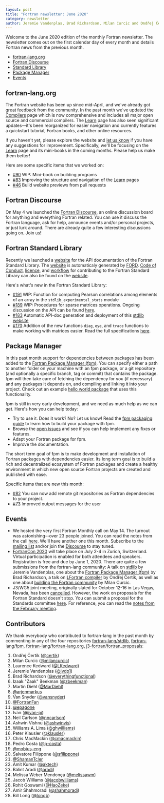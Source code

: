 ```yaml
---
layout: post
title: "Fortran newsletter: June 2020"
category: newsletter
author: Jeremie Vandenplas, Brad Richardson, Milan Curcic and Ondřej Čertík
---
```


Welcome to the June 2020 edition of the monthly Fortran newsletter.
The newsletter comes out on the first calendar day of every month
and details Fortran news from the previous month.

* [fortran-lang.org](#fortran-lang.org)
* [Fortran Discourse](#fortran-discourse)
* [Standard Library](#fortran-standard-library)
* [Package Manager](#package-manager)
* [Events](#events)

## fortran-lang.org

The Fortran website has been up since mid-April, and we've already got great
feedback from the community.
In the past month we've updated the [Compilers](/compilers) page which is now
comprehensive and includes all major open source and commercial compilers.
The [Learn](/learn) page has also seen significant updates—it's been
reorganized for easier navigation and currently features a quickstart tutorial,
Fortran books, and other online resources.

If you haven't yet, please explore the website and [let us know](https://github.com/fortran-lang/fortran-lang.org/issues)
if you have any suggestions for improvement.
Specifically, we'll be focusing on the [Learn](/learn) page and its mini-books
in the coming months.
Please help us make them better!

Here are some specific items that we worked on:

* [#90](https://github.com/fortran-lang/fortran-lang.org/pull/90)
WIP: Mini-book on building programs
* [#83](https://github.com/fortran-lang/fortran-lang.org/pull/83)
Improving the structure and navigation of the [Learn](/learn) pages
* [#46](https://github.com/fortran-lang/fortran-lang.org/pull/46)
Build website previews from pull requests

## Fortran Discourse

On May 4 we launched the [Fortran Discourse](https://fortran-lang.discourse.group), an online discussion board
for anything and everything Fortran related.
You can use it discuss the Fortran language, ask for help, announce events and/or personal projects, or just lurk
around. 
There are already quite a few interesting discussions going on.
Join us!

## Fortran Standard Library

Recently we launched a [website](https://stdlib.fortran-lang.org) for the API documentation of the Fortran Standard Library. 
The [website](https://stdlib.fortran-lang.org) is automaticaly generated by [FORD](https://github.com/Fortran-FOSS-Programmers/ford#readme).
[Code of Conduct](https://stdlib.fortran-lang.org/page/contributing/CodeOfConduct.html), [licence](https://stdlib.fortran-lang.org/page/License.html), and [workflow](https://stdlib.fortran-lang.org/page/contributing/Workflow.html) for contributing to the Fortran Standard Library can also be found on the [website](https://stdlib.fortran-lang.org/).

Here's what's new in the Fortran Standard Library:

* [#191](https://github.com/fortran-lang/stdlib/pull/191)
WIP: Function for computing Pearson correlations among elements of
an array in the `stdlib_experimental_stats` module
* [#189](https://github.com/fortran-lang/stdlib/pull/189)
WIP: Procedures for sparse matrices operations. Ongoing discussion on the API can be found
[here](https://github.com/fortran-lang/stdlib/wiki/Stdlib-Sparse-matrix-API).
* [#183](https://github.com/fortran-lang/stdlib/pull/183)
Automatic API-doc generation and deployment of this [stdlib website](https://stdlib.fortran-lang.org)
* [#170](https://github.com/fortran-lang/stdlib/pull/170)
Addition of the new functions `diag`, `eye`, and `trace` functions to make working with
matrices easier.
Read the full specifications [here](https://stdlib.fortran-lang.org/page/specs/stdlib_experimental_linalg.html).

## Package Manager

In this past month support for dependencies between packages has been added
to the [Fortran Package Manager (fpm)](https://github.com/fortran-lang/fpm).
You can specify either a path to another folder on your machine with an fpm package,
or a git repository (and optionally a specific branch, tag or commit) that
contains the package. fpm will then take care of fetching the dependency for you
(if necessary) and any packages it depends on, and compiling and linking it into
your project. Check out an example [hello world package](https://gitlab.com/everythingfunctional/hello_fpm)
that uses this functionality.

fpm is still in very early development, and we need as much help as we can get.
Here's how you can help today:

* Try to use it. Does it work? No? Let us know! Read the [fpm packaging guide](https://github.com/fortran-lang/fpm/blob/master/PACKAGING.md) to learn how to build your package with fpm.
* Browse the [open issues](https://github.com/fortran-lang/fpm/issues) and see if you can help implement any fixes or features.
* Adapt your Fortran package for fpm.
* Improve the documentation.

The short term goal of fpm is to make development and installation of Fortran packages with dependencies easier.
Its long term goal is to build a rich and decentralized ecosystem of Fortran packages and create a healthy
environment in which new open source Fortran projects are created and published with ease.

Specific items that are new this month:

* [#82](https://github.com/fortran-lang/fpm/pull/82)
You can now add remote git repositories as Fortran dependencies to your project.
* [#73](https://github.com/fortran-lang/fpm/pull/73)
Improved output messages for the user

## Events

* We hosted the very first Fortran Monthly call on May 14.
The turnout was astonishing--over 23 people joined.
You can read the notes from the call [here](https://fortran-lang.discourse.group/t/fortran-monthly-call-may-2020).
We'll have another one this month.
Subscribe to the [mailing list](https://groups.io/g/fortran-lang) and/or
join the [Discourse](https://fortran-lang.discourse.group) to stay tuned.
* [FortranCon 2020](https://tcevents.chem.uzh.ch/event/12) will take place on July 2-4 in Zurich, Switzerland.
Virtual participation is enabled for both attendees and speakers.
Registration is free and due by June 1, 2020.
There are quite a few submissions from the fortran-lang community:
A talk on [stdlib](https://github.com/fortran-lang/talks/tree/master/FortranCon2020-stdlib) by Jeremie Vandenplas,
one about the [Fortran Package Manager (fpm)](https://github.com/fortran-lang/talks/tree/master/FortranCon2020-fpm) by Brad Richardson,
a talk on [LFortran compiler](https://gitlab.com/lfortran/talks/fortrancon-2020-talk) by Ondřej Čertík,
as well as one about [building the Fortran community](https://github.com/fortran-lang/talks/tree/master/FortranCon2020-community)
by Milan Curcic.
* J3/WG5 joint meeting, originally slated for October 12-16 in Las Vegas, Nevada, has been [cancelled](https://mailman.j3-fortran.org/pipermail/j3/2020-May/012034.html).
However, the work on proposals for the Fortran Standard doesn't stop.
You can submit a proposal for the Standards committee [here](https://github.com/j3-fortran/fortran_proposals).
For reference, you can read the [notes from the February meeting](/newsletter/2020/02/28/J3-february-meeting).

## Contributors

We thank everybody who contributed to fortran-lang in the past month by
commenting in any of the four repositories
[fortran-lang/stdlib](https://github.com/fortran-lang/stdlib),
[fortran-lang/fpm](https://github.com/fortran-lang/fpm),
[fortran-lang/fortran-lang.org](https://github.com/fortran-lang/fortran-lang.org),
[j3-fortran/fortran_proposals](https://github.com/j3-fortran/fortran_proposals):
  1. Ondřej Čertík ([@certik](https://github.com/certik))
  2. Milan Curcic ([@milancurcic](https://github.com/milancurcic))
  3. Laurence Kedward ([@LKedward](https://github.com/LKedward))
  4. Jeremie Vandenplas ([@jvdp1](https://github.com/jvdp1))
  5. Brad Richardson ([@everythingfunctional](https://github.com/everythingfunctional))
  6. Izaak "Zaak" Beekman ([@zbeekman](https://github.com/zbeekman))
  7. Martin Diehl ([@MarDiehl](https://github.com/MarDiehl))
  8. [@arjenmarkus](https://github.com/arjenmarkus)
  9. Van Snyder ([@vansnyder](https://github.com/vansnyder))
 10. [@FortranFan](https://github.com/FortranFan)
 11. [@epagone](https://github.com/epagone)
 12. Ivan ([@ivan-pi](https://github.com/ivan-pi))
 13. Neil Carlson ([@nncarlson](https://github.com/nncarlson))
 14. Ashwin Vishnu ([@ashwinvis](https://github.com/ashwinvis))
 15. Williams A. Lima ([@ghwilliams](https://github.com/ghwilliams))
 16. Peter Klausler ([@klausler](https://github.com/klausler))
 17. Chris MacMackin ([@cmacmackin](https://github.com/cmacmackin))
 18. Pedro Costa ([@p-costa](https://github.com/p-costa))
 19. [@mobius-eng](https://github.com/mobius-eng)
 20. Salvatore Filippone ([@sfilippone](https://github.com/sfilippone))
 21. [@ShamanTcler](https://github.com/ShamanTcler)
 22. Amit Kumar ([@aktech](https://github.com/aktech))
 23. Bálint Aradi ([@aradi](https://github.com/aradi))
 24. Melissa Weber Mendonça ([@melissawm](https://github.com/melissawm))
 25. Jacob Williams ([@jacobwilliams](https://github.com/jacobwilliams))
 26. Rohit Goswami ([@HaoZeke](https://github.com/HaoZeke))
 27. Amir Shahmoradi ([@shahmoradi](https://github.com/shahmoradi))
 28. Bill Long ([@longb](https://github.com/longb))
